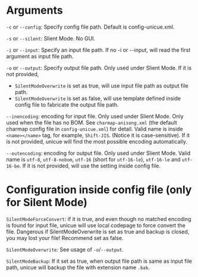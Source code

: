 ﻿Arguments
=========

`-c` or `--config`: Specify config file path. Default is config-unicue.xml.

`-s` or `--silent`: Slient Mode. No GUI.

`-i` or `--input`: Specify an input file path. If no -i or --input, will read the first argument as input file path.

`-o` or `--output`: Specify output file path. Only used under Slient Mode.
If it is not provided,
  * `SilentModeOverwrite` is set as true, will use input file path as output file path.
  * `SilentModeOverwrite` is set as false, will use template defined inside config file to fabricate the  output file path.

`--inencoding`: encoding for input file. Only used under Slient Mode. Only used when the file has no BOM. See `charmap-anisong.xml` (the default charmap config file in `config-unicue.xml`) for detail. Valid name is inside `<name></name>` tag, for example, `Shift-JIS`. (Notice it is case-sensitive). If it is not provided, unicue will find the most possible encoding automatically.

`--outencoding`: encoding for output file. Only used under Slient Mode. Valid name is `utf-8`, `utf-8-nobom`, `utf-16` (short for `utf-16-le`), `utf-16-le` and `utf-16-be`. If it is not provided, will use the setting inside config file.

Configuration inside config file (only for Silent Mode)
=======================================================

`SilentModeForceConvert`: if it is true, and even though no matched encoding is found for input file, unicue will use local codepage to force convert the file. Dangerous if SilentModeOverwrite is set as true and backup is closed, you may lost your file! Recommend set as false.

`SilentModeOverwrite`: See usage of `-o`/`--output`.
 
`SilentModeBackup`: If it set as true, when output file path is same as input file path, unicue will backup the file with extension name `.bak`.
